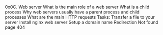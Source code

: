 0x0C. Web server
What is the main role of a web server
What is a child process
Why web servers usually have a parent process and child processes
What are the main HTTP requests
Tasks:
Transfer a file to your server
Install nginx web server
Setup a domain name
Redirection
Not found page 404
